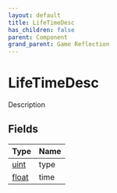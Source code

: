 ```yaml
---
layout: default
title: LifeTimeDesc
has_children: false
parent: Component
grand_parent: Game Reflection
---
```

# LifeTimeDesc
Description 

## Fields

| Type | Name |
|:----------|:--------------|
| [uint](/riftbreaker-wiki/docs/game-reflection/components/uint/) | type |
| [float](/riftbreaker-wiki/docs/game-reflection/components/float/) | time |

